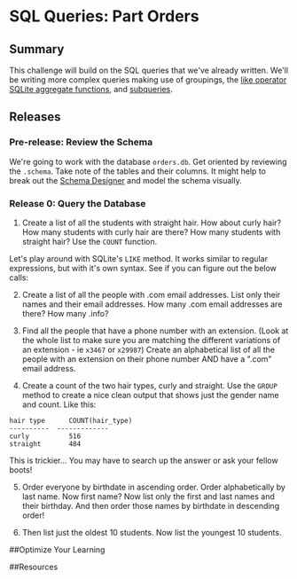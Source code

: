# SQL Queries:  Part Orders

## Summary 
This challenge will build on the SQL queries that we've already written.  We'll be writing more complex queries making use of groupings, the [like operator][SQLite like operator] [SQLite aggregate functions][], and [subqueries][SQLite subqueries].


## Releases
### Pre-release:  Review the Schema
We're going to work with the database `orders.db`.  Get oriented by reviewing the `.schema`.  Take note of the tables and their columns.  It might help to break out the [Schema Designer][] and model the schema visually.


### Release 0:  Query the Database

1. Create a list of all the students with straight hair.  How about curly hair?  How many students with curly hair are there?  How many students with straight hair?  Use the `COUNT` function.


Let's play around with SQLite's `LIKE` method.  It works similar to regular expressions, but with it's own syntax.  See if you can figure out the below calls:

2. Create a list of all the people with .com email addresses.  List only their names and their email addresses.  How many .com email addresses are there?  How many .info?

3. Find all the people that have a phone number with an extension.  (Look at the whole list to make sure you are matching the different variations of an extension - ie `x3467` or `x29987`)  Create an alphabetical list of all the people with an extension on their phone number AND have a ".com" email address.

4. Create a count of the two hair types, curly and straight.  Use the `GROUP` method to create a nice clean output that shows just the gender name and count.  Like this:

```
hair type      COUNT(hair_type)
----------  -------------
curly          516
straight       484
```

This is trickier... You may have to search up the answer or ask your fellow boots!

5. Order everyone by birthdate in ascending order.  Order alphabetically by last name.  Now first name?  Now list only the first and last names and their birthday.  And then order those names by birthdate in descending order!

6. Then list just the oldest 10 students.  Now list the youngest 10 students.
 

##Optimize Your Learning 

##Resources


[Schema Designer]: https://schemadesigner.devbootcamp.com
[SQLite aggregate functions]: https://www.sqlite.org/lang_aggfunc.html
[SQLite like operator]: http://www.tutorialspoint.com/sqlite/sqlite_like_clause.htm
[SQLite subqueries]: http://www.techonthenet.com/sqlite/subqueries.php

